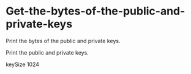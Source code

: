 # Get-the-bytes-of-the-public-and-private-keys

Print the bytes of the public and private keys. 

Print the public and private keys.

keySize 1024
